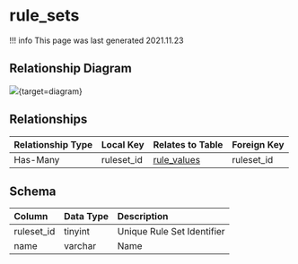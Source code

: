 # rule_sets

!!! info
	This page was last generated 2021.11.23

## Relationship Diagram
[![](https://mermaid.ink/img/eyJjb2RlIjoiZXJEaWFncmFtXG4gICAgcnVsZV9zZXRzIHtcbiAgICAgICAgdGlueWludHVuc2lnbmVkIHJ1bGVzZXRfaWRcbiAgICB9XG4gICAgcnVsZV92YWx1ZXMge1xuICAgICAgICB0aW55aW50dW5zaWduZWQgcnVsZXNldF9pZFxuICAgIH1cbiAgICBydWxlX3NldHMgfHwtLW97IHJ1bGVfdmFsdWVzIDogSGFzLU1hbnlcblxuIiwibWVybWFpZCI6eyJ0aGVtZSI6ImRlZmF1bHQifSwidXBkYXRlRWRpdG9yIjp0cnVlLCJhdXRvU3luYyI6dHJ1ZSwidXBkYXRlRGlhZ3JhbSI6dHJ1ZX0=)](https://mermaid.ink/img/eyJjb2RlIjoiZXJEaWFncmFtXG4gICAgcnVsZV9zZXRzIHtcbiAgICAgICAgdGlueWludHVuc2lnbmVkIHJ1bGVzZXRfaWRcbiAgICB9XG4gICAgcnVsZV92YWx1ZXMge1xuICAgICAgICB0aW55aW50dW5zaWduZWQgcnVsZXNldF9pZFxuICAgIH1cbiAgICBydWxlX3NldHMgfHwtLW97IHJ1bGVfdmFsdWVzIDogSGFzLU1hbnlcblxuIiwibWVybWFpZCI6eyJ0aGVtZSI6ImRlZmF1bHQifSwidXBkYXRlRWRpdG9yIjp0cnVlLCJhdXRvU3luYyI6dHJ1ZSwidXBkYXRlRGlhZ3JhbSI6dHJ1ZX0=){target=diagram}

## Relationships
| Relationship Type | Local Key | Relates to Table | Foreign Key |
| :--- | :--- | :--- | :--- |
| Has-Many | ruleset_id | [rule_values](../../schema/rules/rule_values.md) | ruleset_id |


## Schema
| Column | Data Type | Description |
| :--- | :--- | :--- |
| ruleset_id | tinyint | Unique Rule Set Identifier |
| name | varchar | Name |

